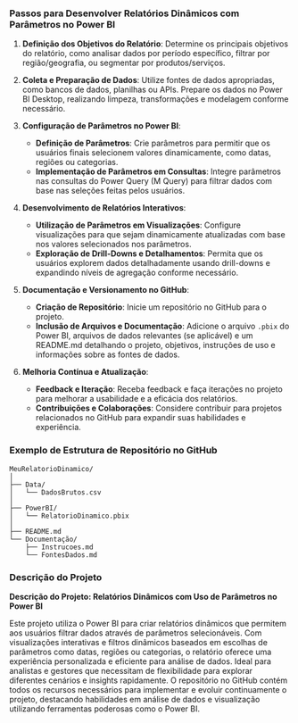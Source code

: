 ### Passos para Desenvolver Relatórios Dinâmicos com Parâmetros no Power BI

1. **Definição dos Objetivos do Relatório**: Determine os principais objetivos do relatório, como analisar dados por período específico, filtrar por região/geografia, ou segmentar por produtos/serviços.

2. **Coleta e Preparação de Dados**: Utilize fontes de dados apropriadas, como bancos de dados, planilhas ou APIs. Prepare os dados no Power BI Desktop, realizando limpeza, transformações e modelagem conforme necessário.

3. **Configuração de Parâmetros no Power BI**:
   - **Definição de Parâmetros**: Crie parâmetros para permitir que os usuários finais selecionem valores dinamicamente, como datas, regiões ou categorias.
   - **Implementação de Parâmetros em Consultas**: Integre parâmetros nas consultas do Power Query (M Query) para filtrar dados com base nas seleções feitas pelos usuários.

4. **Desenvolvimento de Relatórios Interativos**:
   - **Utilização de Parâmetros em Visualizações**: Configure visualizações para que sejam dinamicamente atualizadas com base nos valores selecionados nos parâmetros.
   - **Exploração de Drill-Downs e Detalhamentos**: Permita que os usuários explorem dados detalhadamente usando drill-downs e expandindo níveis de agregação conforme necessário.

5. **Documentação e Versionamento no GitHub**:
   - **Criação de Repositório**: Inicie um repositório no GitHub para o projeto.
   - **Inclusão de Arquivos e Documentação**: Adicione o arquivo `.pbix` do Power BI, arquivos de dados relevantes (se aplicável) e um README.md detalhando o projeto, objetivos, instruções de uso e informações sobre as fontes de dados.

6. **Melhoria Contínua e Atualização**:
   - **Feedback e Iteração**: Receba feedback e faça iterações no projeto para melhorar a usabilidade e a eficácia dos relatórios.
   - **Contribuições e Colaborações**: Considere contribuir para projetos relacionados no GitHub para expandir suas habilidades e experiência.

### Exemplo de Estrutura de Repositório no GitHub

```
MeuRelatorioDinamico/
│
├── Data/
│   └── DadosBrutos.csv
│
├── PowerBI/
│   └── RelatorioDinamico.pbix
│
├── README.md
└── Documentação/
    ├── Instrucoes.md
    └── FontesDados.md
```

### Descrição do Projeto

**Descrição do Projeto: Relatórios Dinâmicos com Uso de Parâmetros no Power BI**

Este projeto utiliza o Power BI para criar relatórios dinâmicos que permitem aos usuários filtrar dados através de parâmetros selecionáveis. Com visualizações interativas e filtros dinâmicos baseados em escolhas de parâmetros como datas, regiões ou categorias, o relatório oferece uma experiência personalizada e eficiente para análise de dados. Ideal para analistas e gestores que necessitam de flexibilidade para explorar diferentes cenários e insights rapidamente. O repositório no GitHub contém todos os recursos necessários para implementar e evoluir continuamente o projeto, destacando habilidades em análise de dados e visualização utilizando ferramentas poderosas como o Power BI.

